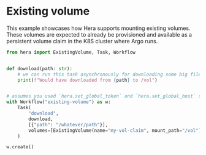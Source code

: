 # Existing volume

This example showcases how Hera supports mounting existing volumes. These volumes are expected to already be
provisioned and available as a persistent volume claim in the K8S cluster where Argo runs.

```python
from hera import ExistingVolume, Task, Workflow


def download(path: str):
    # we can run this task asynchronously for downloading some big file to an existing volume!
    print(f"Would have downloaded from {path} to /vol")


# assumes you used `hera.set_global_token` and `hera.set_global_host` so that the workflow can be submitted
with Workflow("existing-volume") as w:
    Task(
        "download",
        download,
        [{"path": "/whatever/path"}],
        volumes=[ExistingVolume(name="my-vol-claim", mount_path="/vol")],
    )

w.create()

```